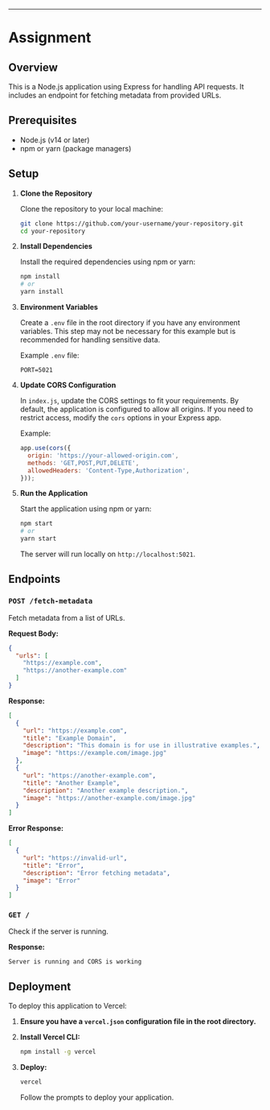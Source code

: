 ---

# Assignment

## Overview

This is a Node.js application using Express for handling API requests. It includes an endpoint for fetching metadata from provided URLs.

## Prerequisites

- Node.js (v14 or later)
- npm or yarn (package managers)

## Setup

1. **Clone the Repository**

   Clone the repository to your local machine:

   ```bash
   git clone https://github.com/your-username/your-repository.git
   cd your-repository
   ```

2. **Install Dependencies**

   Install the required dependencies using npm or yarn:

   ```bash
   npm install
   # or
   yarn install
   ```

3. **Environment Variables**

   Create a `.env` file in the root directory if you have any environment variables. This step may not be necessary for this example but is recommended for handling sensitive data.

   Example `.env` file:
   ```
   PORT=5021
   ```

4. **Update CORS Configuration**

   In `index.js`, update the CORS settings to fit your requirements. By default, the application is configured to allow all origins. If you need to restrict access, modify the `cors` options in your Express app.

   Example:

   ```javascript
   app.use(cors({
     origin: 'https://your-allowed-origin.com',
     methods: 'GET,POST,PUT,DELETE',
     allowedHeaders: 'Content-Type,Authorization',
   }));
   ```

5. **Run the Application**

   Start the application using npm or yarn:

   ```bash
   npm start
   # or
   yarn start
   ```

   The server will run locally on `http://localhost:5021`.

## Endpoints

### `POST /fetch-metadata`

Fetch metadata from a list of URLs.

**Request Body:**

```json
{
  "urls": [
    "https://example.com",
    "https://another-example.com"
  ]
}
```

**Response:**

```json
[
  {
    "url": "https://example.com",
    "title": "Example Domain",
    "description": "This domain is for use in illustrative examples.",
    "image": "https://example.com/image.jpg"
  },
  {
    "url": "https://another-example.com",
    "title": "Another Example",
    "description": "Another example description.",
    "image": "https://another-example.com/image.jpg"
  }
]
```

**Error Response:**

```json
[
  {
    "url": "https://invalid-url",
    "title": "Error",
    "description": "Error fetching metadata",
    "image": "Error"
  }
]
```

### `GET /`

Check if the server is running.

**Response:**

```text
Server is running and CORS is working
```

## Deployment

To deploy this application to Vercel:

1. **Ensure you have a `vercel.json` configuration file in the root directory.**

2. **Install Vercel CLI:**

   ```bash
   npm install -g vercel
   ```

3. **Deploy:**

   ```bash
   vercel
   ```

   Follow the prompts to deploy your application.
